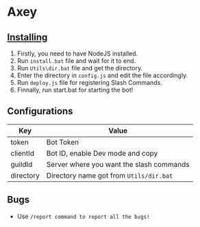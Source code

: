 # Axey

## <u>Installing</u>

1.  Firstly, you need to have NodeJS installed.
2. Run `install.bat` file and wait for it to end.
3. Run `Utils\dir.bat` file and get the directory.
4. Enter the directory in `config.js` and edit the file accordingly.
5. Run `deploy.js` file for registering Slash Commands.
6. Finnally, run start.bat for starting the bot!

## Configurations

| Key | Value |
| ------ | ------ |
| token | Bot Token |
| clientId | Bot ID, enable Dev mode and copy |
| guildId | Server where you want the slash commands |
| directory | Directory name got from `Utils/dir.bat` |

## Bugs 
- Use `/report command to report all the bugs!`